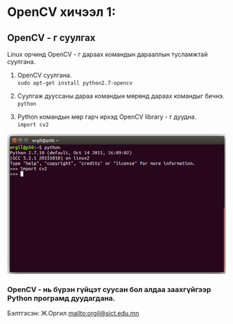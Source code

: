 # OpenCV хичээл 1:

## OpenCV - г суулгах

Linux орчинд OpenCV - г дараах командын дарааллын тусламжтай суулгана.
1. OpenCV суулгана.  
`sudo apt-get install python2.7-opencv`

2. Суулгаж дууссаны дараа командын мөрөнд дараах командыг бичнэ.  
`python`
3. Python командын мөр гарч ирхэд OpenCV library - г дуудна.  
`import cv2`

![alt text](https://github.com/orgilj/opencv-notebooks/blob/master/Image1.png "Picture of shell 1")

### OpenCV - нь бүрэн гүйцэт суусан бол алдаа заахгүйгээр Python програмд дуудагдана.





   Бэлтгэсэн: Ж.Оргил <mailto:orgil@sict.edu.mn>
